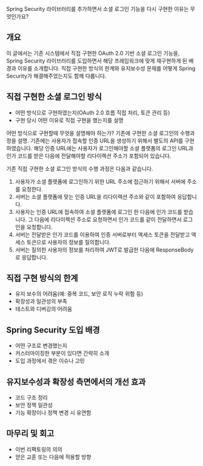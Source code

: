 Spring Security 라이브러리를 추가하면서 소셜 로그인 기능을 다시 구현한 이유는 무엇인가요?

## 개요
이 글에서는 기존 시스템에서 직접 구현한 OAuth 2.0 기반 소셜 로그인 기능을, Spring Security 라이브러리를 도입하면서 해당 프레임워크에 맞게 재구현하게 된 배경과 이유를 소개합니다. 직접 구현한 방식의 한계와 유지보수성 문제를 어떻게 Spring Security가 해결해주었는지도 함께 다룹니다.

## 직접 구현한 소셜 로그인 방식
- 어떤 방식으로 구현하였는지(OAuth 2.0 흐름 직접 처리, 토큰 관리 등)
- 구현 당시 어떤 이유로 직접 구현을 했는지를 설명

어떤 방식으로 구현할때 무엇을 설명해야 하는가?
기존에 구현한 소셜 로그인의 수행과정을 설명. 
기존에는 사용자가 접속할 인증 URL을 생성하기 위해서 별도의 API를 구현하였습니다. 해당 인증 URL에는 사용자가 로그인해야할 소셜 플랫폼의 로그인 URL과 인가 코드를 받은 다음에 전달해야할 리다이렉션 주소가 포함되어 있습니다.

기존 직접 구현한 소셜 로그인 방식의 수행 과정은 다음과 같습니다.
1. 사용자가 소셜 플랫폼에 로그인하기 위한 URL 주소에 접근하기 위해서 서버에 주소를 요청한다.
2. 서버는 소셜 플랫폼에 맞는 인증 URL을 리다이렉션 주소와 같이 포함하여 응답합니다.
3. 사용자는 인증 URL에 접속하여 소셜 플랫폼에 로그인 한 다음에 인가 코드를 받습니다. 그 다음에 리다이렉션 주소로 요청하면서 인가 코드를 같이 전달하면서 로그인을 요청합니다.
4. 서버는 전달받은 인가 코드를 이용하여 인증 서버로부터 액세스 토큰을 전달받고 액세스 토큰으로 사용자의 정보를 질의합니다.
5. 서버는 질의한 사용자의 정보를 처리하여 JWT로 발급한 다음에 ResponseBody로 응답합니다.

## 직접 구현 방식의 한계
- 유지 보수의 어려움(예: 중복 코드, 보안 로직 누락 위험 등)
- 확장성과 일관성의 부족
- 테스트와 디버깅의 어려움

## Spring Security 도입 배경
- 어떤 구조로 변경했는지
- 커스터마이징한 부분이 있다면 간략히 소개
- 도입 과정에서 겪은 이슈나 고민

## 유지보수성과 확장성 측면에서의 개선 효과
- 코드 구조 정리
- 보안 정책 일관성
- 기능 확장이나 정책 변경 시 유연함

## 마무리 및 회고
- 이번 리팩토링의 의의
- 얻은 교훈 또는 다음에 적용할 방향



